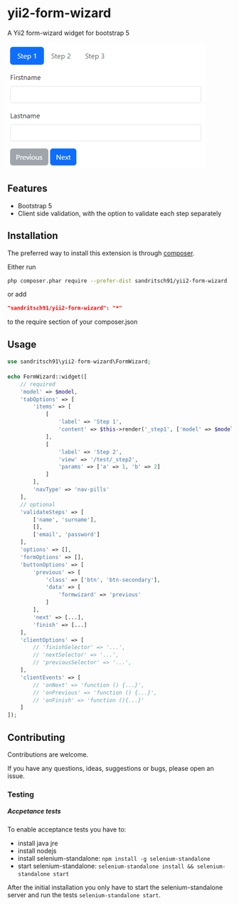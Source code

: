 # yii2-form-wizard

A Yii2 form-wizard widget for bootstrap 5

![Alt preview](preview.png)

## Features

- Bootstrap 5
- Client side validation, with the option to validate each step separately

## Installation

The preferred way to install this extension is through [composer](http://getcomposer.org/download/).

Either run

```bash
php composer.phar require --prefer-dist sandritsch91/yii2-form-wizard
```

or add

```json
"sandritsch91/yii2-form-wizard": "*"
```

to the require section of your composer.json

## Usage

```php
use sandritsch91\yii2-form-wizard\FormWizard;

echo FormWizard::widget([
    // required
    'model' => $model,                                                          // The model to be used in the form
    'tabOptions' => [                                                           // These are the options for the Bootstrap Tab widget                                        
        'items' => [
            [
                'label' => 'Step 1',                                            // The label of the tab, if omitted, a default-label will be used (Step 1, Step 2, ...)
                'content' => $this->render('_step1', ['model' => $model]),      // Either the content of the tab
            ],
            [
                'label' => 'Step 2',
                'view' => '/test/_step2',                                       // or a view to be rendered. $model and $form are passed to the view
                'params' => ['a' => 1, 'b' => 2]                                // Pass additional parameters to the view
            ]
        ],
        'navType' => 'nav-pills'
    ],
    // optional
    'validateSteps' => [                                                        // Optional, pass the fields to be validated for each step.                 
        ['name', 'surname'],
        [],                                                                     // Leave array empty if no validation is needed  
        ['email', 'password']
    ],
    'options' => [],                                                            // Wizard-container html options
    'formOptions' => [],                                                        // Form html options
    'buttonOptions' => [                                                        // Button html options
        'previous' => [
            'class' => ['btn', 'btn-secondary'],
            'data' => [
                'formwizard' => 'previous'                                      // If you change this, make sure the clientOptions match
            ]
        ],
        'next' => [...],
        'finish' => [...]
    ],
    'clientOptions' => [                                                        // Client options for the form wizard, if you need to change them
        // 'finishSelector' => '...',
        // 'nextSelector' => '...',
        // 'previousSelector' => '...',
    ],
    'clientEvents' => [                                                         // Client events for the form wizard
        // 'onNext' => 'function () {...}',
        // 'onPrevious' => 'function () {...}',
        // 'onFinish' => 'function (){...}'
    ]
]);
```

## Contributing

Contributions are welcome.

If you have any questions, ideas, suggestions or bugs, please open an issue.

### Testing

##### Accpetance tests
To enable acceptance tests you have to:
- install java jre
- install nodejs
- install selenium-standalone: `npm install -g selenium-standalone`
- start selenium-standalone: `selenium-standalone install && selenium-standalone start`

After the initial installation you only have to start the selenium-standalone server and run the tests ```selenium-standalone start```.

